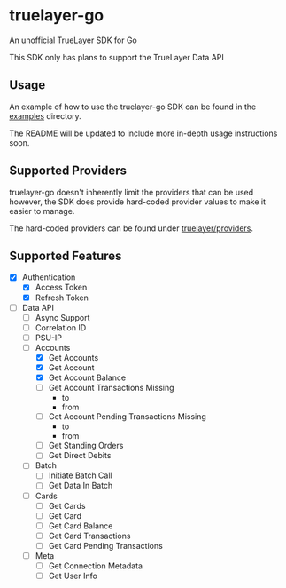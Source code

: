# truelayer-go
An unofficial TrueLayer SDK for Go

This SDK only has plans to support the TrueLayer Data API

## Usage
An example of how to use the truelayer-go SDK can be found in the 
[examples](examples/) directory.

The README will be updated to include more in-depth usage instructions soon.

## Supported Providers
truelayer-go doesn't inherently limit the providers that can be used however, 
the SDK does provide hard-coded provider values to make it easier to manage.

The hard-coded providers can be found under 
[truelayer/providers](truelayer/providers/).

## Supported Features
- [x] Authentication
  - [x] Access Token
  - [x] Refresh Token
- [ ] Data API
  - [ ] Async Support
  - [ ] Correlation ID
  - [ ] PSU-IP
  - [ ] Accounts
    - [x] Get Accounts
    - [x] Get Account
    - [x] Get Account Balance
    - [ ] Get Account Transactions
      Missing
      -  to
      -  from
    - [ ] Get Account Pending Transactions
      Missing
      - to
      - from 
    - [ ] Get Standing Orders
    - [ ] Get Direct Debits
  - [ ] Batch
    - [ ] Initiate Batch Call
    - [ ] Get Data In Batch
  - [ ] Cards
    - [ ] Get Cards
    - [ ] Get Card
    - [ ] Get Card Balance
    - [ ] Get Card Transactions
    - [ ] Get Card Pending Transactions
  - [ ] Meta
    - [ ] Get Connection Metadata
    - [ ] Get User Info
